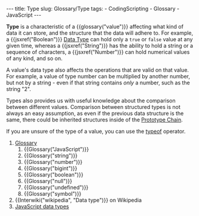 --- title: Type slug: Glossary/Type tags: - CodingScripting - Glossary - JavaScript ---

**Type** is a characteristic of a {{glossary("value")}} affecting what kind of data it can store, and the structure that the data will adhere to. For example, a {{jsxref("Boolean")}} [Data Type](/en-US/docs/Web/JavaScript/Data_structures) can hold only a `true` or `false` value at any given time, whereas a {{jsxref("String")}} has the ability to hold a string or a sequence of characters, a {{jsxref("Number")}} can hold numerical values of any kind, and so on.

A value's data type also affects the operations that are valid on that value. For example, a value of type number can be multiplied by another number, but not by a string - even if that string contains _only_ a number, such as the string "2".

Types also provides us with useful knowledge about the comparison between different values. Comparison between structured types is not always an easy assumption, as even if the previous data structure is the same, there could be inherited structures inside of the [Prototype Chain](/en-US/docs/Web/JavaScript/Inheritance_and_the_prototype_chain).

If you are unsure of the type of a value, you can use the [typeof](/en-US/docs/Web/JavaScript/Reference/Operators/typeof) operator.

1.  [Glossary](/en-US/docs/Glossary)
    1.  {{Glossary("JavaScript")}}
    2.  {{Glossary("string")}}
    3.  {{Glossary("number")}}
    4.  {{Glossary("bigint")}}
    5.  {{Glossary("boolean")}}
    6.  {{Glossary("null")}}
    7.  {{Glossary("undefined")}}
    8.  {{Glossary("symbol")}}
2.  {{Interwiki("wikipedia", "Data type")}} on Wikipedia
3.  [JavaScript data types](/en-US/docs/Web/JavaScript/Data_structures)
